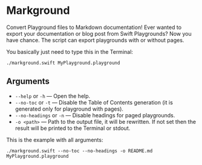 # Markground

Convert Playground files to Markdown documentation! Ever wanted to export
your documentation or blog post from Swift Playgrounds? Now you have chance.
The script can export playgrounds with or without pages.

You basically just need to type this in the Terminal:

```
./markground.swift MyPlayground.playground
```

## Arguments

* `--help` or `-h` — Open the help.
* `--no-toc` or `-t` — Disable the Table of Contents generation (it is generated only for playground with pages).
* `--no-headings` or `-n` — Disable headings for paged playgrounds.
* `-o <path>` — Path to the output file, it will be rewritten. If not set then the result will be printed to the Terminal or stdout.

This is the example with all arguments:

```
./markground.swift --no-toc --no-headings -o README.md MyPlayground.playground
```
